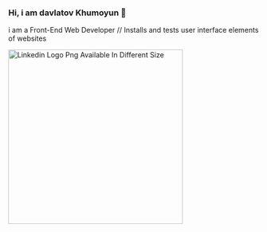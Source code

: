### Hi, i am davlatov Khumoyun 👋
i am a Front-End Web Developer // Installs and tests user interface elements of websites

<a href="https://www.linkedin.com/in/khumoyun-davlatov">
  <img src="https://www.freeiconspng.com/uploads/linkedin-logo-3.png" width="350" alt="Linkedin Logo Png Available In Different Size" />
</a>
